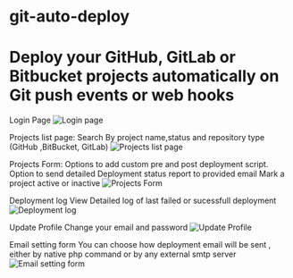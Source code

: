 # git-auto-deploy
Deploy your GitHub, GitLab or Bitbucket projects automatically on Git push events or web hooks
=======



Login Page
![Login page](http://i.imgur.com/Mm3LtQ8.png "Login page")

Projects list page:
Search By project name,status and repository type (GitHub ,BitBucket, GitLab)
![Projects list page](http://i.imgur.com/hjJIkdn.png "Projects list page")

Projects Form:
 Options to add custom pre and post deployment script.
 Option to send detailed Deployment status report to provided email
 Mark a project active or inactive
 ![Projects Form](http://i.imgur.com/yEreB4g.png "Projects Form")

Deployment log
View Detailed log of last failed or sucessfull deployment 
![Deployment log](http://i.imgur.com/vFMCaE2.png "Deployment log")

Update Profile
Change your email and password
![Update Profile](http://i.imgur.com/FT9ocg5.png "Update Profile")

Email setting form
You can choose how deployment email will be sent , either by native php command or by any external smtp server
![Email setting form](http://i.imgur.com/8C6Q14z.png "Email setting form")

